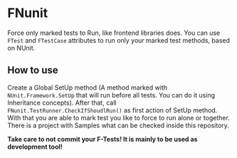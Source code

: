 # FNunit
Force only marked tests to Run, like frontend libraries does. You can use `FTest` and `FTestCase` attributes to run only your marked test methods, based on NUnit. 

## How to use

Create a Global SetUp method (A method marked with `NUnit.Framework.SetUp` that will run before all tests. You can do it using Inheritance concepts). After that, call `FNunit.TestRunner.CheckIfShoudlRun()` as first action of SetUp method. With that you are able to mark test you like to force to run alone or together. There is a project with Samples what can be checked inside this repository.

**Take care to not commit your F-Tests! It is mainly to be used as development tool!**
